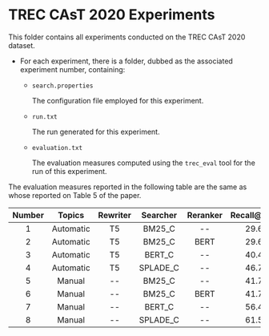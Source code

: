 # TREC CAsT 2020 Experiments

This folder contains all experiments conducted on the TREC CAsT 2020 dataset.

- For each experiment, there is a folder, dubbed as the associated experiment number, containing:

  * `search.properties`

    The configuration file employed for this experiment.

  * `run.txt`

    The run generated for this experiment.

  * `evaluation.txt`

    The evaluation measures computed using the `trec_eval` tool for the run of this experiment.


The evaluation measures reported in the following table are the same as whose reported on Table 5 of the paper.

| Number |  Topics   | Rewriter | Searcher | Reranker | Recall@100 | MRR  | NDCG@3 | NDCG@10 |
|:------:|:---------:|:--------:|:--------:|:--------:|:----------:|:----:|:------:|:-------:|
|   1    | Automatic |    T5    |  BM25_C  |    --    |    29.6    | 26.9 |  16.9  |  18.0   |
|   2    | Automatic |    T5    |  BM25_C  |   BERT   |    29.6    | 43.8 |  31.3  |  29.5   |
|   3    | Automatic |    T5    |  BERT_C  |    --    |    40.4    | 34.2 |  23.6  |  23.5   |
|   4    | Automatic |    T5    | SPLADE_C |    --    |    46.7    | 45.6 |  35.1  |  32.7   |
|   5    |  Manual   |    --    |  BM25_C  |    --    |    41.7    | 40.3 |  25.8  |  26.0   |
|   6    |  Manual   |    --    |  BM25_C  |   BERT   |    41.7    | 58.4 |  43.7  |  40.7   |
|   7    |  Manual   |    --    |  BERT_C  |    --    |    56.4    | 50.8 |  35.6  |  34.7   |
|   8    |  Manual   |    --    | SPLADE_C |    --    |    61.5    | 62.4 |  47.8  |  44.9   |